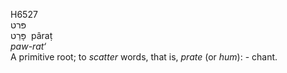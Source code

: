 <body>
  <p>H6527<br>  פּרט  <br> פָּרַט  ‎  pâraṭ  <br><i>paw-rat‘ </i><br>A primitive root; to <i>scatter</i> words, that is, <i>prate</i> (or <i>hum</i>): - chant.<br></p>
 </body>